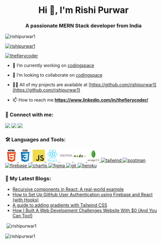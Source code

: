 <h1 align="center">Hi 👋, I'm Rishi Purwar</h1>
<h3 align="center">A passionate MERN Stack developer from India</h3>

<p align="left"> <img src="https://komarev.com/ghpvc/?username=rishipurwar1&label=Profile%20views&color=0e75b6&style=flat" alt="rishipurwar1" /> </p>

<p align="left"> <a href="https://github.com/ryo-ma/github-profile-trophy"><img src="https://github-profile-trophy.vercel.app/?username=rishipurwar1" alt="rishipurwar1" /></a> </p>

<p align="left"> <a href="https://twitter.com/thefierycoder" target="blank"><img src="https://img.shields.io/twitter/follow/thefierycoder?logo=twitter&style=for-the-badge" alt="thefierycoder" /></a> </p>

- 🔭 I’m currently working on [codingspace](https://github.com/rishipurwar1/coding-space)

- 👀 I’m looking to collaborate on [codingspace](https://github.com/rishipurwar1/coding-space)

- 👨‍💻 All of my projects are available at [https://github.com/rishipurwar1](https://github.com/rishipurwar1)

- 📫 How to reach me **https://www.linkedin.com/in/thefierycoder/**

<h3 align="left">🤝 Connect with me:</h3>
<p align="left">
<a href="https://twitter.com/thefierycoder" target="_blank"><img width="40" src="https://cdn2.iconfinder.com/data/icons/social-media-2199/64/social_media_isometric_6-twitter-512.png" /></a>
<a href="https://linkedin.com/in/thefierycoder" target="_blank"><img width="40" src="https://cdn2.iconfinder.com/data/icons/social-media-2199/64/social_media_isometric_14-linkedin-512.png" /></a>
<a href="https://www.youtube.com/c/TheFieryCoder" target="_blank"><img width="40" src="https://i.imgur.com/Zm5LYS9.png" /></a>
</p>

<h3 align="left">🛠 Languages and Tools:</h3>
<p align="left">
<a href="https://www.w3.org/html/" target="_blank"> <img src="https://raw.githubusercontent.com/devicons/devicon/master/icons/html5/html5-original-wordmark.svg" alt="html5" width="40" height="40"/> </a>
  <a href="https://www.w3schools.com/css/" target="_blank"> <img src="https://raw.githubusercontent.com/devicons/devicon/master/icons/css3/css3-original-wordmark.svg" alt="css3" width="40" height="40"/> </a>
<a href="https://developer.mozilla.org/en-US/docs/Web/JavaScript" target="_blank"> <img src="https://raw.githubusercontent.com/devicons/devicon/master/icons/javascript/javascript-original.svg" alt="javascript" width="40" height="40"/> </a>
<a href="https://reactjs.org/" target="_blank"> <img src="https://raw.githubusercontent.com/devicons/devicon/master/icons/react/react-original-wordmark.svg" alt="react" width="40" height="40"/> </a>
<a href="https://expressjs.com" target="_blank"> <img src="https://raw.githubusercontent.com/devicons/devicon/master/icons/express/express-original-wordmark.svg" alt="express" width="40" height="40"/> </a>
<a href="https://nodejs.org" target="_blank"> <img src="https://raw.githubusercontent.com/devicons/devicon/master/icons/nodejs/nodejs-original-wordmark.svg" alt="nodejs" width="40" height="40"/> </a>
<a href="https://www.mongodb.com/" target="_blank"> <img src="https://raw.githubusercontent.com/devicons/devicon/master/icons/mongodb/mongodb-original-wordmark.svg" alt="mongodb" width="40" height="40"/> </a>
<a href="https://tailwindcss.com/" target="_blank"> <img src="https://www.vectorlogo.zone/logos/tailwindcss/tailwindcss-icon.svg" alt="tailwind" width="40" height="40"/> </a>
<a href="https://postman.com" target="_blank"> <img src="https://www.vectorlogo.zone/logos/getpostman/getpostman-icon.svg" alt="postman" width="40" height="40"/> </a>
<a href="https://firebase.google.com/" target="_blank"> <img src="https://www.vectorlogo.zone/logos/firebase/firebase-icon.svg" alt="firebase" width="40" height="40"/> </a>
<a href="https://www.chartjs.org" target="_blank"> <img src="https://www.chartjs.org/media/logo-title.svg" alt="chartjs" width="40" height="40"/> </a>  <a href="https://www.figma.com/" target="_blank"> <img src="https://www.vectorlogo.zone/logos/figma/figma-icon.svg" alt="figma" width="40" height="40"/> </a>  <a href="https://git-scm.com/" target="_blank"> <img src="https://www.vectorlogo.zone/logos/git-scm/git-scm-icon.svg" alt="git" width="40" height="40"/> </a> <a href="https://heroku.com" target="_blank"> <img src="https://www.vectorlogo.zone/logos/heroku/heroku-icon.svg" alt="heroku" width="40" height="40"/> </a> </p>

<h3 align="left">📝 My Latest Blogs:</h3>

- [Recursive components in React: A real-world example](https://blog.logrocket.com/recursive-components-react-real-world-example/)
- [How to Set Up GitHub User Authentication using Firebase and React (with Hooks)](https://www.freecodecamp.org/news/github-user-authentication-using-firebase-and-reactjs-with-hooks/)
- [A guide to adding gradients with Tailwind CSS](https://blog.logrocket.com/guide-adding-gradients-tailwind-css/)
- [How I Built A Web Development Challenges Website With $0 (And You Can Too!)](https://thefierycoder.hashnode.dev/how-i-built-a-web-development-challenges-website-with-dollar0-and-you-can-too)

<p>&nbsp;<img align="center" src="https://github-readme-stats.vercel.app/api?username=rishipurwar1&show_icons=true&locale=en" alt="rishipurwar1" /></p>

<p><img align="center" src="https://github-readme-streak-stats.herokuapp.com/?user=rishipurwar1&" alt="rishipurwar1" /></p>
